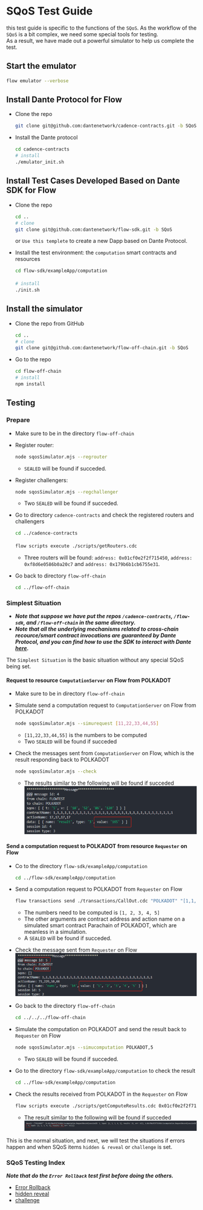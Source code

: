 # SQoS Test Guide

this test guide is specific to the functions of the `SQoS`. As the workflow of the `SQoS` is a bit complex, we need some special tools for testing.  
As a result, we have made out a powerful simulator to help us complete the test.  

## Start the emulator

```sh
flow emulator --verbose
```

## Install Dante Protocol for Flow

- Clone the repo

    ```sh
    git clone git@github.com:dantenetwork/cadence-contracts.git -b SQoS
    ```

- Install the Dante protocol

    ```sh
    cd cadence-contracts
    # install
    ./emulator_init.sh
    ```

## Install Test Cases Developed Based on Dante SDK for Flow

- Clone the repo

    ```sh
    cd ..
    # clone
    git clone git@github.com:dantenetwork/flow-sdk.git -b SQoS
    ```

    or `Use this templete` to create a new Dapp based on Dante Protocol.

- Install the test environment: the `computation` smart contracts and resources

    ```sh
    cd flow-sdk/exampleApp/computation

    # install
    ./init.sh
    ```

## Install the simulator

- Clone the repo from GitHub

    ```sh
    cd ..
    # clone
    git clone git@github.com:dantenetwork/flow-off-chain.git -b SQoS
    ```

- Go to the repo

    ```sh
    cd flow-off-chain
    # install
    npm install
    ```

## Testing
### **Prepare**

- Make sure to be in the directory `flow-off-chain`
- Register router:  

    ```sh
    node sqosSimulator.mjs --regrouter
    ```

    - `SEALED` will be found if succeded.
- Register challengers:

    ```sh
    node sqosSimulator.mjs --regchallenger
    ```

    - Two `SEALED` will be found if succeded.

- Go to directory `cadence-contracts` and check the registered routers and challengers

    ```sh
    cd ../cadence-contracts

    flow scripts execute ./scripts/getRouters.cdc
    ```

    - Three routers will be found: `address: 0x01cf0e2f2f715450`, `address: 0xf8d6e0586b0a20c7` and `address: 0x179b6b1cb6755e31`.  

- Go back to directory `flow-off-chain`
    ```sh
    cd ../flow-off-chain
    ```

### **Simplest Situation**

- ***Note that suppose we have put the repos `/cadence-contracts`, `/flow-sdk`, and `/flow-off-chain` in the same directory.***  
- ***Note that all the underlying mechanisms related to cross-chain recource/smart contract invocations are guaranteed by Dante Protocol, and you can find how to use the SDK to interact with Dante [here](https://github.com/dantenetwork/flow-sdk/blob/SQoS/exampleApp/computation/contracts/Cocomputation.cdc).***

The `Simplest Situation` is the basic situation without any special SQoS being set.

#### **Request to resource `ComputationServer` on Flow from POLKADOT**
- Make sure to be in directory `flow-off-chain`
- Simulate send a computation request to `ComputationServer` on Flow from POLKADOT

    ```sh
    node sqosSimulator.mjs --simurequest [11,22,33,44,55]
    ```

    - `[11,22,33,44,55]` is the numbers to be computed
    - Two `SEALED` will be found if succeded
- Check the messages sent from `ComputationServer` on Flow, which is the result responding back to POLKADOT

    ```sh
    node sqosSimulator.mjs --check
    ```

    - The results similar to the following will be found if succeded
    ![img](./imgs/normal-request.png)

#### **Send a computation request to POLKADOT from resource `Requester` on Flow**

- Co to the directory `flow-sdk/exampleApp/computation`

    ```sh
    cd ../flow-sdk/exampleApp/computation
    ```

- Send a computation request to POLKADOT from `Requester` on Flow

    ```sh
    flow transactions send ./transactions/CallOut.cdc "POLKADOT" "[1,1,1,1,1,1,1,1,1,1,1,1,1,1,1,1,1,1,1,1,1,1,1,1,1,1,1,1,1,1,1,1]" "[71, 229, 10, 66]" '[1, 2, 3, 4, 5]' --signer emulator-Alice
    ```

    - The numbers need to be computed is `[1, 2, 3, 4, 5]`
    - The other arguments are contract address and action name on a simulated smart contract Parachain of POLKADOT, which are meanless in a simulation.
    - A `SEALED` will be found if succeded.

- Check the message sent from `Requester` on Flow  
    ![img](./imgs/normal-computation-flow.png)  

- Go back to the directory `flow-off-chain`

    ```sh
    cd ../../../flow-off-chain
    ```

- Simulate the computation on POLKADOT and send the result back to `Requester` on Flow

    ```sh
    node sqosSimulator.mjs --simucomputation POLKADOT,5
    ```

    - Two `SEALED` will be found if succeded.  

- Go to the directory `flow-sdk/exampleApp/computation` to check the result

    ```sh
    cd ../flow-sdk/exampleApp/computation
    ```

- Check the results received from POLKADOT in the `Requester` on Flow

    ```sh
    flow scripts execute ./scripts/getComputeResults.cdc 0x01cf0e2f2f715450
    ```

    - The result similar to the following will be found if succeded   
    ![img](./imgs/normal-computation-result.png)  

This is the normal situation, and next, we will test the situations if errors happen and when SQoS items `hidden & reveal` or `challenge` is set.

### **SQoS Testing Index**

***Note that do the `Error Rollback` test first before doing the others.***

- [Error Rollback](./error-rollback.md)
- [hidden reveal](./hidden-reveal.md)
- [challenge](./challenge.md)

